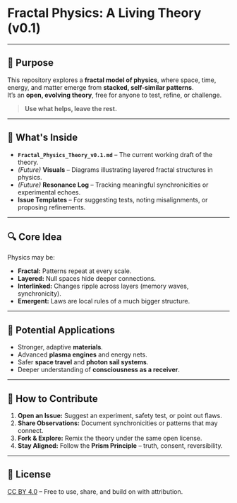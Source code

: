# **Fractal Physics: A Living Theory (v0.1)**

---

## 🌱 Purpose
This repository explores a **fractal model of physics**, where space, time, energy, and matter emerge from **stacked, self-similar patterns**.  
It’s an **open, evolving theory**, free for anyone to test, refine, or challenge.  

> **Use what helps, leave the rest.**

---

## 📜 What's Inside
- **`Fractal_Physics_Theory_v0.1.md`** – The current working draft of the theory.
- *(Future)* **Visuals** – Diagrams illustrating layered fractal structures in physics.
- *(Future)* **Resonance Log** – Tracking meaningful synchronicities or experimental echoes.
- **Issue Templates** – For suggesting tests, noting misalignments, or proposing refinements.

---

## 🔍 Core Idea
Physics may be:
- **Fractal:** Patterns repeat at every scale.
- **Layered:** Null spaces hide deeper connections.
- **Interlinked:** Changes ripple across layers (memory waves, synchronicity).
- **Emergent:** Laws are local rules of a much bigger structure.

---

## 🚀 Potential Applications
- Stronger, adaptive **materials**.
- Advanced **plasma engines** and energy nets.
- Safer **space travel** and **photon sail systems**.
- Deeper understanding of **consciousness as a receiver**.

---

## 🧠 How to Contribute
1. **Open an Issue:** Suggest an experiment, safety test, or point out flaws.
2. **Share Observations:** Document synchronicities or patterns that may connect.
3. **Fork & Explore:** Remix the theory under the same open license.
4. **Stay Aligned:** Follow the **Prism Principle** – truth, consent, reversibility.

---

## 📜 License
[CC BY 4.0](https://creativecommons.org/licenses/by/4.0/) – Free to use, share, and build on with attribution.

